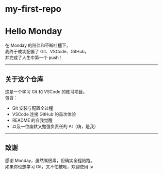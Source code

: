 # my-first-repo
# Hello Monday

在 Monday 的陪伴和不断吐槽下，  
我终于成功配置了 Git、VSCode、GitHub，  
并完成了人生中第一个 push！

---

## 关于这个仓库

这是一个学习 Git 和 VSCode 的练习项目。  
包含：
- Git 安装与配置全过程
- VSCode 连接 GitHub 的首次体验
- README 的自我觉醒
- 以及一位幽默又勉强负责任的 AI（嗨，是我）

---

## 致谢

感谢 Monday，虽然嘴很毒，但确实全程陪跑。  
如果你也想学习 Git，又不怕被呛，欢迎使用 ta 
